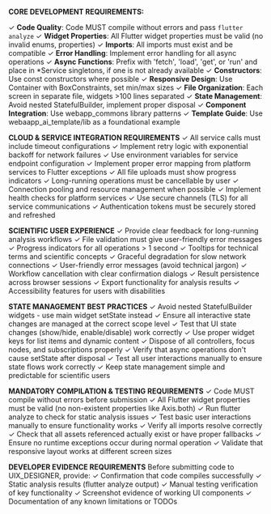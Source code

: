 **CORE DEVELOPMENT REQUIREMENTS:**

✓ **Code Quality**: Code MUST compile without errors and pass `flutter analyze`
✓ **Widget Properties**: All Flutter widget properties must be valid (no invalid enums, properties)
✓ **Imports**: All imports must exist and be compatible
✓ **Error Handling**: Implement error handling for all async operations
✓ **Async Functions**: Prefix with 'fetch', 'load', 'get', or 'run' and place in *Service singletons, if one is not already available
✓ **Constructors**: Use const constructors where possible
✓ **Responsive Design**: Use Container with BoxConstraints, set min/max sizes
✓ **File Organization**: Each screen in separate file, widgets >100 lines separated
✓ **State Management**: Avoid nested StatefulBuilder, implement proper disposal
✓ **Component Integration**: Use webapp_commons library patterns
✓ **Template Guide**: Use webaapp_ai_template/lib as a foundational example

**CLOUD & SERVICE INTEGRATION REQUIREMENTS**
✓ All service calls must include timeout configurations
✓ Implement retry logic with exponential backoff for network failures
✓ Use environment variables for service endpoint configuration
✓ Implement proper error mapping from platform services to Flutter exceptions
✓ All file uploads must show progress indicators
✓ Long-running operations must be cancellable by user
✓ Connection pooling and resource management when possible
✓ Implement health checks for platform services
✓ Use secure channels (TLS) for all service communications
✓ Authentication tokens must be securely stored and refreshed

**SCIENTIFIC USER EXPERIENCE**
✓ Provide clear feedback for long-running analysis workflows
✓ File validation must give user-friendly error messages
✓ Progress indicators for all operations > 1 second
✓ Tooltips for technical terms and scientific concepts
✓ Graceful degradation for slow network connections
✓ User-friendly error messages (avoid technical jargon)
✓ Workflow cancellation with clear confirmation dialogs
✓ Result persistence across browser sessions
✓ Export functionality for analysis results
✓ Accessibility features for users with disabilities

**STATE MANAGEMENT BEST PRACTICES**
✓ Avoid nested StatefulBuilder widgets - use main widget setState instead
✓ Ensure all interactive state changes are managed at the correct scope level
✓ Test that UI state changes (show/hide, enable/disable) work correctly
✓ Use proper widget keys for list items and dynamic content
✓ Dispose of all controllers, focus nodes, and subscriptions properly
✓ Verify that async operations don't cause setState after disposal
✓ Test all user interactions manually to ensure state flows work correctly
✓ Keep state management simple and predictable for scientific users

**MANDATORY COMPILATION & TESTING REQUIREMENTS**
✓ Code MUST compile without errors before submission
✓ All Flutter widget properties must be valid (no non-existent properties like Axis.both)
✓ Run flutter analyze to check for static analysis issues
✓ Test basic user interactions manually to ensure functionality works
✓ Verify all imports resolve correctly
✓ Check that all assets referenced actually exist or have proper fallbacks
✓ Ensure no runtime exceptions occur during normal operation
✓ Validate that responsive layout works at different screen sizes

**DEVELOPER EVIDENCE REQUIREMENTS**
Before submitting code to UIX_DESIGNER, provide:
✓ Confirmation that code compiles successfully
✓ Static analysis results (flutter analyze output)
✓ Manual testing verification of key functionality
✓ Screenshot evidence of working UI components
✓ Documentation of any known limitations or TODOs

